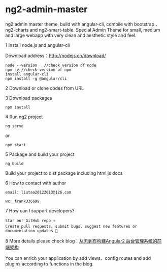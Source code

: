 # ng2-admin-master
ng2 admin master theme, build with angular-cli, compile with bootstrap 、ng2-charts and ng2-smart-table.
Special Admin Theme for small, medium and large webapp with very clean and aesthetic style and feel.


1 Install node.js and angular-cli

Download address：http://nodejs.cn/download/

```
node --version   //check version of node
npm -v //check version of npm
install angular-cli
npm install -g @angular/cli
```

2 Download or clone codes from URL


3 Download packages


```
npm install
```

4 Run ng2 project


```
ng serve
```

or

```
npm start
```

5 Package and build your project


```
ng build
```

Build your project to dist package including html js docs


6 How to contact with author


```
email: liutao20122013@126.com

wx: frank336699
```

7 How can I support developers?


```
Star our GitHub repo ⭐️
Create pull requests, submit bugs, suggest new features or documentation updates 🔧
```

8 More details please check blog：[从无到有构建Angular2 后台管理系统的前端架构](http://blog.csdn.net/franktaoge/article/details/60769501#0-qzone-1-62332-d020d2d2a4e8d1a374a433f596ad1440)

You can enrich your application by add views、config routes and add plugins according to functions in the blog.








